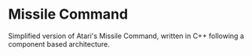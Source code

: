 # Missile Command

Simplified version of Atari's Missile Command, written in C++ following 
a component based architecture.
